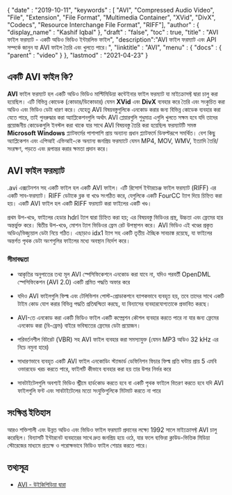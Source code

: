 {
  "date" : "2019-10-11",
  "keywords" : [ "AVI", "Compressed Audio Video", "File", "Extension", "File Format", "Multimedia Container", "XVid", "DivX", "Codecs", "Resource Interchange File Format", "RIFF"],
  "author" : {
    "display_name" : "Kashif Iqbal"
},
  "draft" : "false",
  "toc" : true,
  "title" : "AVI ফাইল ফরম্যাট - একটি অডিও ভিডিও ইন্টারলিভ ফাইল",
  "description":"AVI ফাইল ফরম্যাট এবং API সম্পর্কে জানুন যা AVI ফাইল তৈরি এবং খুলতে পারে।",
  "linktitle" : "AVI",
  "menu" : {
    "docs" : {
      "parent" : "video"
}
},
  "lastmod" : "2021-04-23"
}

## একটি AVI ফাইল কি? ##

**AVI** ফাইল ফরম্যাট হল একটি অডিও ভিডিও মাল্টিমিডিয়া কন্টেইনার ফাইল ফরম্যাট যা মাইক্রোসফ্ট দ্বারা চালু করা হয়েছিল। এটি বিভিন্ন কোডেক (কোডার/ডিকোডার) যেমন **XVid** এবং **DivX** ব্যবহার করে তৈরি এবং সংকুচিত করা অডিও এবং ভিডিও ডেটা ধারণ করে। যেহেতু AVI বিষয়বস্তুগুলিকে এনকোড করার জন্য বিভিন্ন কোডেক ব্যবহার করা যেতে পারে, তাই পুনরুদ্ধার করা অ্যাপ্লিকেশনগুলি অর্থাৎ AVI প্লেয়ারগুলি শুধুমাত্র এগুলি খুলতে সক্ষম হবে যদি তাদের প্রয়োজনীয় কোডেকগুলি ইনস্টল করা থাকে যার সাথে AVI বিষয়বস্তু তৈরি করা হয়েছিল৷ ফরম্যাটটি সমস্ত **Microsoft Windows** প্ল্যাটফর্মের পাশাপাশি প্রায় অন্যান্য প্রধান প্ল্যাটফর্মে ডিফল্টরূপে সমর্থিত। বেশ কিছু অ্যাপ্লিকেশন এবং এপিআই এভিআই-কে অন্যান্য জনপ্রিয় ফরম্যাটে যেমন MP4, MOV, WMV, ইত্যাদি তৈরি/সংরক্ষণ, পড়তে এবং রূপান্তর করার ক্ষমতা প্রদান করে।

## AVI ফাইল ফরম্যাট ##

.avi এক্সটেনশন সহ একটি ফাইল হল একটি AVI ফাইল। এটি রিসোর্স ইন্টারচেঞ্জ ফাইল ফরম্যাট (RIFF) এর একটি সাব-ফরম্যাট। RIFF ডেটাকে ব্লক বা খণ্ডে সংগঠিত করে, যেগুলিকে একটি FourCC ট্যাগ দিয়ে চিহ্নিত করা হয়। একটি AVI ফাইল হল একটি RIFF ফরম্যাট করা ফাইলের একটি খণ্ড।

প্রথম উপ-খণ্ডে, ফাইলের হেডার hdrl ট্যাগ দ্বারা চিহ্নিত করা হয়; এর বিষয়বস্তু ভিডিওর প্রস্থ, উচ্চতা এবং ফ্রেমের হার অন্তর্ভুক্ত করে। দ্বিতীয় উপ-খণ্ডে, মোশন ট্যাগ ভিডিওর ফ্রেম রেট উপস্থাপন করে। AVI ভিডিও এই খণ্ডের প্রকৃত অডিও/ভিজ্যুয়াল ডেটা নিয়ে গঠিত। এছাড়াও idx1 ট্যাগ সহ একটি তৃতীয় ঐচ্ছিক সাবচাঙ্ক রয়েছে, যা ফাইলের অন্তর্গত পৃথক ডেটা অংশগুলির ফাইলের মধ্যে অবস্থান নির্দেশ করে।

### সীমাবদ্ধতা ###

* আকৃতির অনুপাতের তথ্য মূল AVI স্পেসিফিকেশনে এনকোড করা যাবে না, যদিও পরবর্তী OpenDML স্পেসিফিকেশন (AVI 2.0) একটি প্রমিত পদ্ধতি অফার করে

* যদিও AVI ফাইলগুলি ফিল্ম এবং টেলিভিশন পোস্ট-প্রোডাকশনে ব্যাপকভাবে ব্যবহৃত হয়, তবে তাদের সাথে একটি টাইম কোড যোগ করার বিভিন্ন পদ্ধতি প্রতিদ্বন্দ্বিতা করছে, যা বিন্যাসের ব্যবহারযোগ্যতাকে প্রভাবিত করছে।

* AVI-তে এনকোড করা একটি ভিডিও ফাইল একটি কম্প্রেশন কৌশল ব্যবহার করতে পারে না যার জন্য ফ্রেমের এনকোড করা (বি-ফ্রেম) বাইরে ভবিষ্যতের ফ্রেমের ডেটা প্রয়োজন।

* পরিবর্তনশীল বিটরেট (VBR) সহ AVI ফাইল ব্যবহার করা সমস্যাযুক্ত (যেমন MP3 অডিও 32 kHz এর নিচে নমুনা হারে)

* সাধারণভাবে ব্যবহৃত একটি AVI ফাইল এনকোডিং স্ট্যান্ডার্ড ডেফিনিশন ফিচার ফিল্ম প্রতি ঘন্টায় প্রায় 5 এমবি ওভারহেড খরচ করতে পারে, ফাইলটি কীভাবে ব্যবহার করা হয় তার উপর নির্ভর করে

* সাবটাইটেলগুলি অবশ্যই ভিডিও স্ট্রীমে হার্ডকোড করতে হবে বা একটি পৃথক ফাইলে বিতরণ করতে হবে যদি AVI ফাইলগুলি ফন্ট এবং সাবটাইটেলের মতো সংযুক্তিগুলিকে মিটমাট করতে না পারে


## সংক্ষিপ্ত ইতিহাস ##

আরও শক্তিশালী এবং উন্নত অডিও এবং ভিডিও ফাইল ফরম্যাট প্রদানের লক্ষ্যে 1992 সালে মাইক্রোসফ্ট AVI চালু করেছিল। বিন্যাসটি ইন্টারনেট ব্যবহারের সাথে দ্রুত জনপ্রিয় হয়ে ওঠে, যার ফলে ব্যক্তিরা ক্লাউড-ভিত্তিক মিডিয়া স্টোরেজের মাধ্যমে প্রত্যক্ষ ও পরোক্ষভাবে ভিডিও ফাইল শেয়ার করতে পারে।

## তথ্যসূত্র ##

* [AVI - উইকিপিডিয়া দ্বারা](https://en.wikipedia.org/wiki/Audio_Video_Interleave)


